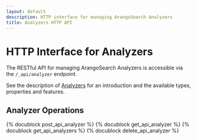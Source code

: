 ```yaml
---
layout: default
description: HTTP interface for managing ArangoSearch Analyzers
title: Analyzers HTTP API
---
```

HTTP Interface for Analyzers
============================

The RESTful API for managing ArangoSearch Analyzers is accessible via the
`/_api/analyzer` endpoint.

See the description of [Analyzers](../analyzers.html) for an
introduction and the available types, properties and features.

Analyzer Operations
-------------------

{% docublock post_api_analyzer %}
{% docublock get_api_analyzer %}
{% docublock get_api_analyzers %}
{% docublock delete_api_analyzer %}
